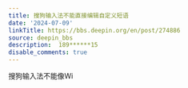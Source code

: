 ```yaml
---
title: 搜狗输入法不能直接编辑自定义短语
date: '2024-07-09'
linkTitle: https://bbs.deepin.org/en/post/274886
source: deepin_bbs
description:  189******15 
disable_comments: true
---
```

搜狗输入法不能像Wi
